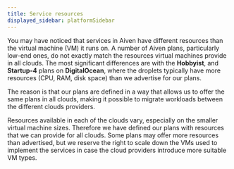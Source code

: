 ```yaml
---
title: Service resources
displayed_sidebar: platformSidebar
---
```


You may have noticed that services in Aiven have different resources
than the virtual machine (VM) it runs on. A number of Aiven plans,
particularly low-end ones, do not exactly match the resources virtual
machines provide in all clouds. The most significant differences are
with the **Hobbyist**, and **Startup-4** plans on **DigitalOcean**,
where the droplets typically have more resources (CPU, RAM, disk space)
than we advertise for our plans.

The reason is that our plans are defined in a way that allows us to
offer the same plans in all clouds, making it possible to migrate
workloads between the different clouds providers.
<!-- vale off -->
Resources available in each of the clouds vary, especially on the
smaller virtual machine sizes. Therefore we have defined our plans with
resources that we can provide for all clouds. Some plans may offer more
resources than advertised, but we reserve the right to scale down the
VMs used to implement the services in case the cloud providers introduce
more suitable VM types.
<!-- vale on -->

